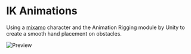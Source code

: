
# IK Animations

Using a [mixamo](https://mixamo.com) character and the Animation Rigging module by Unity to create a smooth hand placement on obstacles.

![Preview][preview]

[preview]: Art/preview.gif "Preview"